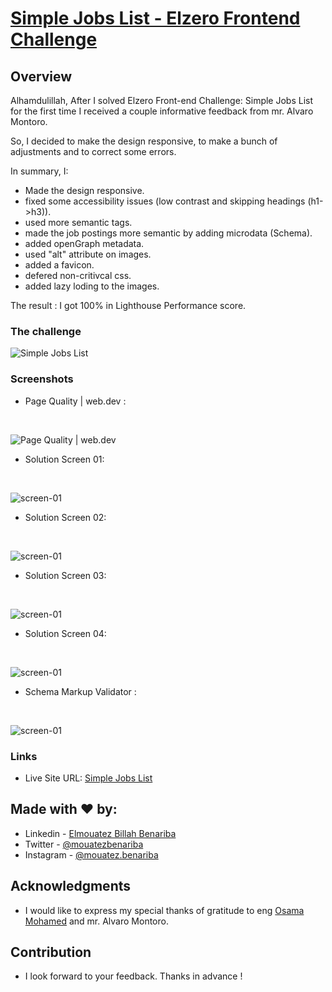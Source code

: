 # [Simple Jobs List - Elzero Frontend Challenge](https://mouatezbenariba.github.io/Elzero-Frontend-Challenges/simple-jobs-list/)

## Overview

Alhamdulillah, After I solved Elzero Front-end Challenge: Simple Jobs List for the first time I received a couple informative feedback from mr. Alvaro Montoro.

So, I decided to make the design responsive,  to make a bunch of adjustments and to correct some errors.

In summary, I:
- Made the design responsive.
- fixed some accessibility issues (low contrast and skipping headings (h1->h3)).
- used more semantic tags.
- made the job postings more semantic by adding microdata (Schema).
- added openGraph metadata.
- used "alt" attribute on images.
- added a favicon.
- defered non-critivcal css.
- added lazy loding to the images.

The result :  I got 100% in Lighthouse Performance score.

### The challenge

![Simple Jobs List](https://elzero.org/wp-content/uploads/2020/06/simple-jobs-list.png)

### Screenshots
- Page Quality | web.dev : 
<br>

![Page Quality | web.dev](https://github.com/mouatezbenariba/Elzero-Frontend-Challenges/blob/main/simple-jobs-list/images/page%20quality.webp)

- Solution Screen 01:
<br>

![screen-01](https://github.com/mouatezbenariba/Elzero-Frontend-Challenges/blob/main/simple-jobs-list/images/screen-1.webp)


- Solution Screen 02:
<br>

![screen-01](https://github.com/mouatezbenariba/Elzero-Frontend-Challenges/blob/main/simple-jobs-list/images/screen-2.webp)

- Solution Screen 03:
<br>

![screen-01](https://github.com/mouatezbenariba/Elzero-Frontend-Challenges/blob/main/simple-jobs-list/images/screen-3.webp)

- Solution Screen 04:
<br>

![screen-01](https://github.com/mouatezbenariba/Elzero-Frontend-Challenges/blob/main/simple-jobs-list/images/screen-4.webp)

- Schema Markup Validator :
<br>

![screen-01](https://github.com/mouatezbenariba/Elzero-Frontend-Challenges/blob/main/simple-jobs-list/images/schema%20markup%20validator%20report.webp)

### Links

- Live Site URL: [Simple Jobs List](https://mouatezbenariba.github.io/template-html-css-03/)


## Made with ❤ by:
- Linkedin - [Elmouatez Billah Benariba](https://www.linkedin.com/in/mouatezbenariba/)
- Twitter - [@mouatezbenariba](https://twitter.com/mouatezbenariba)
- Instagram - [@mouatez.benariba](https://www.instagram.com/mouatez.benariba/)

## Acknowledgments
- I would like to express my special thanks of gratitude to eng [Osama Mohamed](https://github.com/OsamaElzero) and mr. Alvaro Montoro.

## Contribution
- I look forward to your feedback. Thanks in advance !
